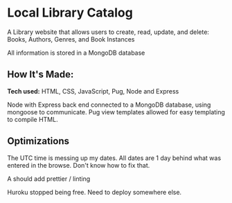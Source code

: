 # Local Library Catalog
A Library website that allows users to create, read, update, and delete:
    Books, Authors, Genres, and Book Instances

All information is stored in a MongoDB database

## How It's Made:

**Tech used:** HTML, CSS, JavaScript, Pug, Node and Express

Node with Express back end connected to a MongoDB database, using mongoose to communicate. Pug view templates allowed for easy templating to compile HTML.

## Optimizations
The UTC time is messing up my dates. All dates are 1 day behind what was entered in the browse. Don't know how to fix that.

A should add prettier / linting

Huroku stopped being free. Need to deploy somewhere else.